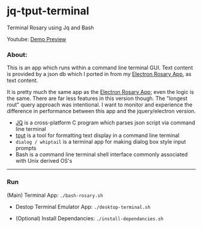 # jq-tput-terminal

Terminal Rosary using Jq and Bash

Youtube: [Demo Preview](https://youtu.be/tLnbFUbL0rE)

### About:

This is an app which runs within a command line terminal GUI. Text content is provided by a json db which I ported in from my [Electron Rosary App](https://github.com/mezcel/electron-container), as text content.

It is pretty much the same app as the [Electron Rosary App](https://github.com/mezcel/electron-container); even the logic is the same. There are far less features in this version though. The "longest rout" query approach was intentional. I want to monitor and experience the difference in performance between this app and the jquery/electron version.

* [JQ](https://stedolan.github.io/jq) is a cross-platform C program which parses json script via command line terminal
* [tput](https://ss64.com/bash/tput.html) is a tool for formatting text display in a command line terminal
* ```dialog / whiptail``` is a terminal app for making dialog box style input prompts
* Bash is a command line terminal shell interface commonly associated with Unix derived OS's

---

### Run

(Main) Terminal App: ```./bash-rosary.sh```

- Destop Terminal Emulator App: ```./desktop-terminal.sh```

- (Optional) Install Dependancies: ```./install-dependancies.sh```
